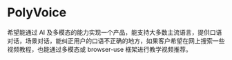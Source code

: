 # PolyVoice

希望能通过 AI 及多模态的能力实现一个产品，能支持大多数主流语言，提供口语对话，场景对话，能纠正用户的口语不正确的地方，如果客户希望在网上搜索一些视频教程，也能通过多模态或 browser-use 框架进行教学视频推荐。
